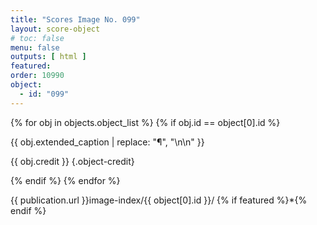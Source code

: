 ```yaml
---
title: "Scores Image No. 099"
layout: score-object
# toc: false
menu: false
outputs: [ html ]
featured: 
order: 10990
object:
  - id: "099"
---
```


{% for obj in objects.object_list %}
{% if obj.id == object[0].id %}

{{ obj.extended_caption | replace: "¶", "\n\n" }}

{{ obj.credit }} {.object-credit}

{% endif %}
{% endfor %}

<div class="object-credit object-url is-print-only">

{{ publication.url }}image-index/{{ object[0].id }}/ {% if featured %}*{% endif %}

</div>
